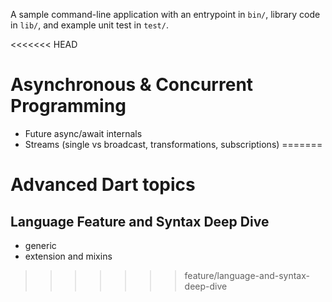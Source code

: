 A sample command-line application with an entrypoint in `bin/`, library code
in `lib/`, and example unit test in `test/`.

<<<<<<< HEAD
# Asynchronous & Concurrent Programming
 - Future async/await internals
 - Streams (single vs broadcast, transformations, subscriptions)
=======
# Advanced Dart topics
## Language Feature and Syntax Deep Dive
- generic
- extension and mixins
>>>>>>> feature/language-and-syntax-deep-dive
